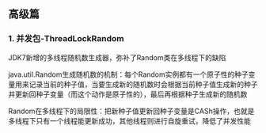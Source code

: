 ## 高级篇

### 1. 并发包-ThreadLockRandom
JDK7新增的多线程随机数生成器，弥补了Random类在多线程下的缺陷

java.util.Random生成随机数的机制：每个Random实例都有一个原子性的种子变量用来记录当前的种子值，当要生成新的随机数时会根据当前种子值生成新的种子并更新回种子变量（而这个动作是原子性的），最后再根据种子生成新的随机数

Random在多线程下的局限性：把新种子值更新回种子变量是CASh操作，也就是多线程下只有一个线程能更新成功，其他线程则进行自旋重试，降低了并发性能